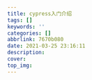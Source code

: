 ```yaml
---
title: cypress入门介绍
tags: []
keywords: ''
categories: []
abbrlink: 7670b080
date: 2021-03-25 23:16:11
description:
cover:
top_img:
---
```






